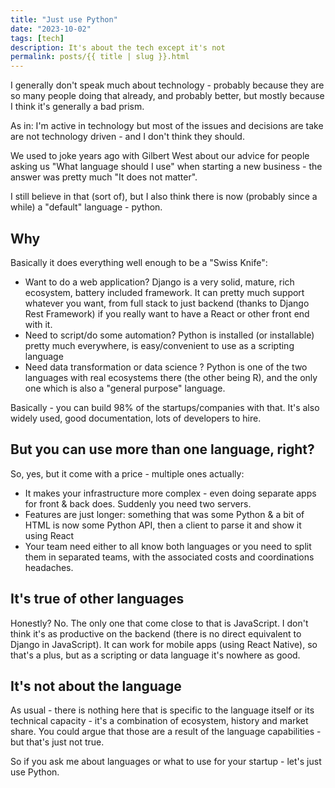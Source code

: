 ```yaml
---
title: "Just use Python"
date: "2023-10-02"
tags: [tech]
description: It's about the tech except it's not
permalink: posts/{{ title | slug }}.html
---
```


I generally don't speak much about technology - probably because they are so many people doing that already, and probably better, but mostly because I think it's generally a bad prism.

As in: I'm active in technology but most of the issues and decisions are take are not technology driven - and I don't think they should.

We used to joke years ago with Gilbert West about our advice for people asking us "What language should I use" when starting a new business - the answer was pretty much "It does not matter".

I still believe in that (sort of), but I also think there is now (probably since a while) a "default" language - python.

## Why

Basically it does everything well enough to be a "Swiss Knife":

- Want to do a web application? Django is a very solid, mature, rich ecosystem, battery included framework. It can pretty much support whatever you want, from full stack to just backend (thanks to Django Rest Framework) if you really want to have a React or other front end with it.
- Need to script/do some automation? Python is installed (or installable) pretty much everywhere, is easy/convenient to use as a scripting language
- Need data transformation or data science ? Python is one of the two languages with real ecosystems there (the other being R), and the only one which is also a "general purpose" language.

Basically - you can build 98% of the startups/companies with that. It's also widely used, good documentation, lots of developers to hire.

## But you can use more than one language, right?

So, yes, but it come with a price - multiple ones actually:

- It makes your infrastructure more complex - even doing separate apps for front & back does. Suddenly you need two servers.
- Features are just longer: something that was some Python & a bit of HTML is now some Python API, then a client to parse it and show it using React
- Your team need either to all know both languages or you need to split them in separated teams, with the associated costs and coordinations headaches.

## It's true of other languages

Honestly? No. The only one that come close to that is JavaScript. I don't think it's as productive on the backend (there is no direct equivalent to Django in JavaScript). It can work for mobile apps (using React Native), so that's a plus, but as a scripting or data language it's nowhere as good.

## It's not about the language

As usual - there is nothing here that is specific to the language itself or its technical capacity - it's a combination of ecosystem, history and market share. You could argue that those are a result of the language capabilities - but that's just not true.

So if you ask me about languages or what to use for your startup - let's just use Python.

